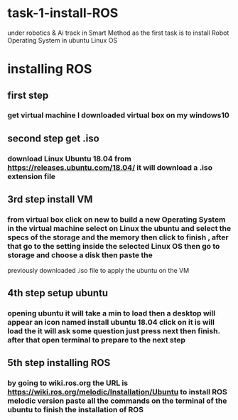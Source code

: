 # task-1-install-ROS
under robotics &amp; Ai track in Smart Method as the first task is to install Robot Operating System in ubuntu Linux OS


# installing ROS
  ## first step
### get virtual machine I downloaded virtual box on my windows10 
## second step get .iso
### download Linux Ubuntu 18.04 from https://releases.ubuntu.com/18.04/ it will download a .iso extension file   
## 3rd step install VM
### from virtual box click on new to build a new Operating System in the virtual machine select on Linux the ubuntu and select the specs of the storage and the memory then click to finish , after that go to the setting inside the selected Linux OS then go to storage and choose a disk then paste the 
previously downloaded .iso file to apply the ubuntu on the VM 
## 4th step setup ubuntu
### opening ubuntu it will take a min to load then a desktop will appear an icon named install ubuntu 18.04  click on it is will load the it will ask some question just press next then finish. after that open terminal to prepare to the next step 
## 5th step installing ROS 
### by going to wiki.ros.org the URL is https://wiki.ros.org/melodic/Installation/Ubuntu to install ROS melodic version paste all the commands on the terminal of the ubuntu to finish the installation of ROS
